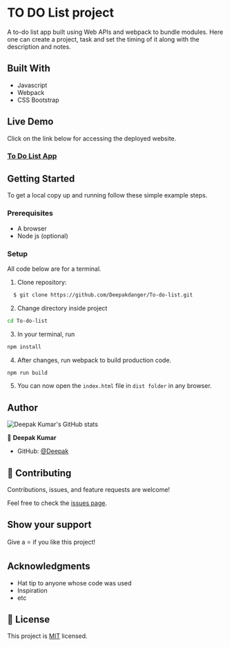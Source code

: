 # TO DO List project
  A to-do list app built using Web APIs and webpack to bundle modules. Here one can create a project, task and set the timing of it along with the description and notes.
  
## Built With
- Javascript
- Webpack
- CSS Bootstrap

## Live Demo

Click on the link below for accessing the deployed website.
### [To Do List App](https://deepakdanger.github.io/To-do-list/)

## Getting Started

To get a local copy up and running follow these simple example steps.

### Prerequisites
- A browser
- Node js (optional)

### Setup

All code below are for a terminal.

1. Clone repository: 
```sh
  $ git clone https://github.com/Deepakdanger/To-do-list.git
```
2. Change directory inside project
```sh
cd To-do-list
```
3. In your terminal, run 
```sh
npm install
```
4. After changes, run webpack to build production code.
```sh
npm run build
```
5. You can now open the `index.html` file in `dist folder` in any browser.
   
## Author

![Deepak Kumar's GitHub stats](https://github-readme-stats.vercel.app/api?username=Deepakdanger&count_private=true&theme=dark&show_icons=true)

👤 **Deepak Kumar**
- GitHub: [@Deepak](https://github.com/Deepakdanger)

## 🤝 Contributing

Contributions, issues, and feature requests are welcome!

Feel free to check the [issues page](https://github.com/Deepakdanger/To-do-list/issues).

## Show your support

Give a ⭐️ if you like this project!

## Acknowledgments

- Hat tip to anyone whose code was used
- Inspiration
- etc

## 📝 License

This project is [MIT](/LICENSE) licensed.